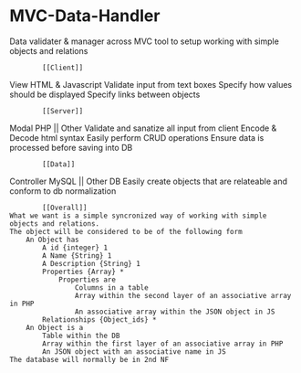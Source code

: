 # MVC-Data-Handler
Data validater &amp; manager across MVC tool to setup working with simple objects and relations

			[[Client]]
View
	HTML & Javascript
		Validate input from text boxes
		Specify how values should be displayed
		Specify links between objects

			[[Server]]
Modal
	PHP || Other
		Validate and sanatize all input from client
		Encode & Decode html syntax
		Easily perform CRUD operations
		Ensure data is processed before saving into DB

			[[Data]]
Controller
	MySQL || Other DB
		Easily create objects that are relateable
		and conform to db normalization
		
			[[Overall]]
	What we want is a simple syncronized way of working with simple objects and relations.
	The object will be considered to be of the following form
		An Object has
			A id {integer} 1
			A Name {String} 1
			A Description {String} 1
			Properties {Array} *
				Properties are
					Columns in a table
					Array within the second layer of an associative array in PHP
					An associative array within the JSON object in JS 
			Relationships {Object_ids} *
		An Object is a
			Table within the DB
			Array within the first layer of an associative array in PHP
			An JSON object with an associative name in JS
	The database will normally be in 2nd NF

